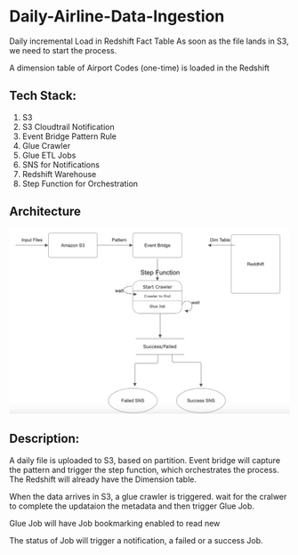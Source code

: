 # Daily-Airline-Data-Ingestion

Daily incremental Load in Redshift Fact Table
As soon as the file lands in S3, we need to start the process.

A dimension table of Airport Codes (one-time) is loaded in the Redshift

## Tech Stack:

1. S3
2. S3 Cloudtrail Notification
3. Event Bridge Pattern Rule
4. Glue Crawler
5. Glue ETL Jobs
6. SNS for Notifications
7. Redshift Warehouse
8. Step Function for Orchestration

## Architecture

![Architecture](Archticture.png)

## Description:

A daily file is uploaded to S3, based on partition. Event bridge will capture the pattern and trigger the step function, which orchestrates the process. The Redshift will already have the Dimension  table.

When the data arrives in S3, a glue crawler is triggered. wait for the cralwer to complete the updataion the metadata and then trigger Glue Job. 

Glue Job will have Job bookmarking enabled to read new 

The status of Job will trigger a notification, a failed or a success Job. 
